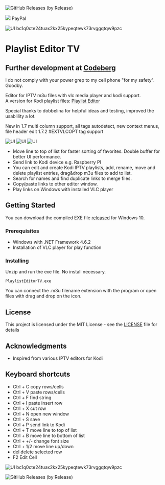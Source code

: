 
![GitHub Releases (by Release)](https://img.shields.io/github/downloads/Isayso/PlaylistEditorTV/total)

[//]: <[![](https://www.paypalobjects.com/en_US/i/btn/btn_donate_SM.gif)](https://www.paypal.com/cgi-bin/webscr?cmd=_s-xclick&hosted_button_id=8FF26SM3X8UAN)>
[![](https://www.paypalobjects.com/en_US/i/btn/btn_donate_SM.gif)](https://www.paypal.com/cgi-bin/webscr?cmd=_s-xclick&hosted_button_id=8FF26SM3X8UAN) PayPal

![UI](https://github.com/Isayso/PlaylistEditorTV/blob/master/bitcoin/Bitcoin-Donate-button112.png)
bc1q0cte24tuax2kx25kypeqtewk73rvggqtqw9pzc

# Playlist Editor TV

## Further development at [Codeberg](https://codeberg.org/Isayso)  
I do not comply with your power grep to my cell phone "for my safety". Goodby. 


Editor for IPTV m3u files with vlc media player and kodi support.   
A version for Kodi playlist files: [Playlist Editor](https://github.com/Isayso/PlaylistEditor)  

 
  Special thanks to dobbelina for helpful ideas and testing, improved the usablility a lot. 
  
  New in 1.7 multi column support, all tags autodetect, new context menus, file header edit 
  1.7.2 #EXTVLCOPT tag support

![UI](KodiPlaylistEditorTV1.7.png)
![UI](screenshot_1.4.PNG)
![UI](KodiPlaylistEditorTV1.3a.PNG)


- Move line to top of list for faster sorting of favorites. Double buffer for better UI performance.
- Send link to Kodi device e.g. Raspberry PI
- You can edit and create Kodi IPTV playlists, add, rename, move and delete playlist entries, drag&drop m3u files to add to list. 
- Search for names and find duplicate links to merge files. 
- Copy/paste links to other editor window. 
- Play links on Windows with installed VLC player 





## Getting Started

You can download the compiled EXE file [released](https://github.com/Isayso/PlaylistEditorTV/releases) for Windows 10.  


### Prerequisites

- Windows with .NET Framework 4.6.2
- Installation of VLC player for play function 


### Installing

Unzip and run the exe file. No install necessary.


```
PlaylistEditorTV.exe
```


You can connect the .m3u filename extension with the program or open files with drag and drop on the icon.


## License

This project is licensed under the MIT License - see the [LICENSE](LICENSE) file for details

## Acknowledgments

* Inspired from various IPTV editors for Kodi

## Keyboard shortcuts
- Ctrl + C copy rows/cells
- Ctrl + V paste rows/cells
- Ctrl + F find string
- Ctrl + I paste insert row
- Ctrl + X cut row
- Ctrl + N open new window
- Ctrl + S save
- Ctrl + P send link to Kodi
- Ctrl + T move line to top of list
- Ctrl + B move line to bottom of list
- Ctrl + +/- change font size
- Ctrl + 1/2 move line up/down
- del    delete selected row
- F2 Edit Cell

![UI](https://github.com/Isayso/PlaylistEditorTV/blob/master/bitcoin/qrcode-1EU-Github.png) bc1q0cte24tuax2kx25kypeqtewk73rvggqtqw9pzc


![GitHub Releases (by Release)](https://img.shields.io/github/downloads/Isayso/PlaylistEditorTV/v1.7.3/total)



